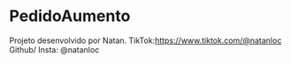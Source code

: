 # PedidoAumento
Projeto desenvolvido por Natan.
TikTok:https://www.tiktok.com/@natanloc
Github/ Insta: @natanloc
